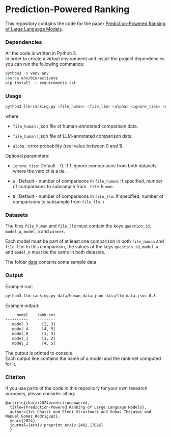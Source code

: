 
# Prediction-Powered Ranking

This repository contains the code for the paper [Prediction-Powered Ranking of Large Language Models](https://arxiv.org/abs/2402.17826).

### Dependencies

All the code is written in Python 3.\
In order to create a virtual environment and install the project dependencies you can run the following commands:

```bash
python3 -m venv env
source env/bin/activate
pip install -r requirements.txt
```

### Usage

```bash
python3 llm-ranking.py <file_human> <file_llm> <alpha> <ignore_ties> <n> <N> 
```
where

- ` file_human ` : json file of human-annotated comparison data.

- ` file_human ` : json file of LLM-annotated comparison data.

- `alpha` : error probability (real value between 0 and 1).

Optional parameters:

- `ignore_ties`: Default - 0. If 1, ignore comparisons from both datasets where the verdict is a tie.

- `n` : Default - number of comparisons in `file_human`. If specified, number of comparisons to subsample from ` file_human`.

- `N` : Default - number of comparisons in `file_llm`. If specified, number of comparisons to subsample from ` file_llm `.
\

### Datasets

The files `file_human` and `file_llm` must contain the keys `question_id`, `model_a`, `model_b` and `winner`.

Each model must be part of at least one comparison in both `file_human` and `file_llm`. In this comparison, the values of the keys `question_id`, `model_a` and `model_b` must be the same in both datasets.

The folder [data](data/) contains some sample data.


### Output

Example run:
```bash
python3 llm-ranking.py data/human_data.json data/llm_data.json 0.3
```
Example output:
```bash
     model    rank-set
----------    --------
   model_3      [2, 3]
   model_4      [4, 5]
   model_0      [1, 3]
   model_1      [1, 2]
   model_2      [4, 5]

```

The output is printed to console.\
Each output line contains the name of a model and the rank-set computed for it.


### Citation

If you use parts of the code in this repository for your own research purposes, please consider citing:

    @article{chatzi2024predictionpowered,
      title={Prediction-Powered Ranking of Large Language Models}, 
      author={Ivi Chatzi and Eleni Straitouri and Suhas Thejaswi and Manuel Gomez Rodriguez},
      year={2024},
      journal={arXiv preprint arXiv:2402.17826}
      }
